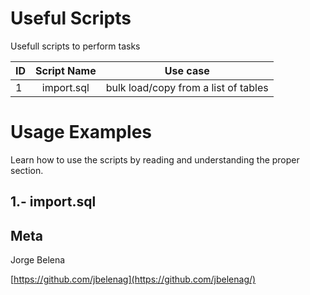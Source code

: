 # Useful Scripts
Usefull scripts to perform tasks



| ID | Script Name | Use case |
| ---- |:----:|:----:|
| 1 | import.sql | bulk load/copy from a list of tables |

# Usage Examples

Learn how to use the scripts by reading and understanding the proper section.

## 1.- import.sql

## Meta

Jorge Belena

[https://github.com/jbelenag](https://github.com/jbelenag/)
